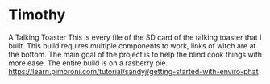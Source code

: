 # Timothy
A Talking Toaster
This is every file of the SD card of the talking toaster that I built. This build requires multiple components to work, links of witch are at the bottom.
The main goal of the project is to help the blind cook things with more ease. The entire build is on a rasberry pie.
https://learn.pimoroni.com/tutorial/sandyj/getting-started-with-enviro-phat
